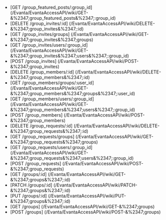 * [GET /group_featured_posts/:group_id] (/Evanta/EvantaAccessAPI/wiki/GET-&%2347;group_featured_posts&%2347;:group_id)
* [DELETE /group_invites/:id] (/Evanta/EvantaAccessAPI/wiki/DELETE-&%2347;group_invites&%2347;:id)
* [GET /group_invites/groups] (/Evanta/EvantaAccessAPI/wiki/GET-&%2347;group_invites&%2347;groups)
* [GET /group_invites/users/:group_id] (/Evanta/EvantaAccessAPI/wiki/GET-&%2347;group_invites&%2347;users&%2347;:group_id)
* [POST /group_invites] (/Evanta/EvantaAccessAPI/wiki/POST-&%2347;group_invites)
* [DELETE /group_members/:id] (/Evanta/EvantaAccessAPI/wiki/DELETE-&%2347;group_members&%2347;:id)
* [GET /group_members/groups/:user_id] (/Evanta/EvantaAccessAPI/wiki/GET-&%2347;group_members&%2347;groups&%2347;:user_id)
* [GET /group_members/users/:group_id] (/Evanta/EvantaAccessAPI/wiki/GET-&%2347;group_members&%2347;users&%2347;:group_id)
* [POST /group_members] (/Evanta/EvantaAccessAPI/wiki/POST-&%2347;group_members)
* [DELETE /group_requests/:id] (/Evanta/EvantaAccessAPI/wiki/DELETE-&%2347;group_requests&%2347;:id)
* [GET /group_requests/groups] (/Evanta/EvantaAccessAPI/wiki/GET-&%2347;group_requests&%2347;groups)
* [GET /group_requests/users/:group_id] (/Evanta/EvantaAccessAPI/wiki/GET-&%2347;group_requests&%2347;users&%2347;:group_id)
* [POST /group_requests] (/Evanta/EvantaAccessAPI/wiki/POST-&%2347;group_requests)
* [GET /groups/:id] (/Evanta/EvantaAccessAPI/wiki/GET-&%2347;groups&%2347;:id)
* [PATCH /groups/:id] (/Evanta/EvantaAccessAPI/wiki/PATCH-&%2347;groups&%2347;:id)
* [PUT /groups/:id] (/Evanta/EvantaAccessAPI/wiki/PUT-&%2347;groups&%2347;:id)
* [GET /groups] (/Evanta/EvantaAccessAPI/wiki/GET-&%2347;groups)
* [POST /groups] (/Evanta/EvantaAccessAPI/wiki/POST-&%2347;groups)